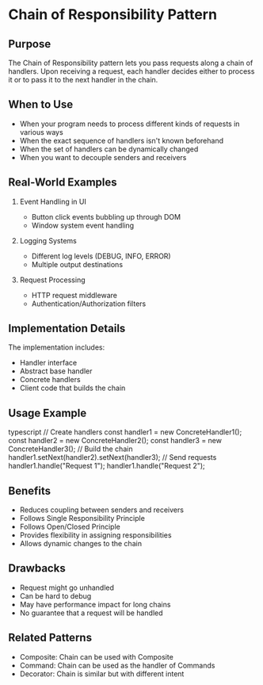 # Chain of Responsibility Pattern

## Purpose
The Chain of Responsibility pattern lets you pass requests along a chain of handlers. Upon receiving a request, each handler decides either to process it or to pass it to the next handler in the chain.

## When to Use
- When your program needs to process different kinds of requests in various ways
- When the exact sequence of handlers isn't known beforehand
- When the set of handlers can be dynamically changed
- When you want to decouple senders and receivers

## Real-World Examples
1. Event Handling in UI
   - Button click events bubbling up through DOM
   - Window system event handling

2. Logging Systems
   - Different log levels (DEBUG, INFO, ERROR)
   - Multiple output destinations

3. Request Processing
   - HTTP request middleware
   - Authentication/Authorization filters

## Implementation Details
The implementation includes:
- Handler interface
- Abstract base handler
- Concrete handlers
- Client code that builds the chain

## Usage Example
typescript
// Create handlers
const handler1 = new ConcreteHandler1();
const handler2 = new ConcreteHandler2();
const handler3 = new ConcreteHandler3();
// Build the chain
handler1.setNext(handler2).setNext(handler3);
// Send requests
handler1.handle("Request 1");
handler1.handle("Request 2"); 

## Benefits
- Reduces coupling between senders and receivers
- Follows Single Responsibility Principle
- Follows Open/Closed Principle
- Provides flexibility in assigning responsibilities
- Allows dynamic changes to the chain

## Drawbacks
- Request might go unhandled
- Can be hard to debug
- May have performance impact for long chains
- No guarantee that a request will be handled

## Related Patterns
- Composite: Chain can be used with Composite
- Command: Chain can be used as the handler of Commands
- Decorator: Chain is similar but with different intent